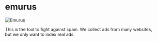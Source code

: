 # emurus

![Emurus](http://i.imgur.com/fkAlui1.gif)

This is the tool to fight against spam. We collect ads from many websites, but we only want to index real ads.
